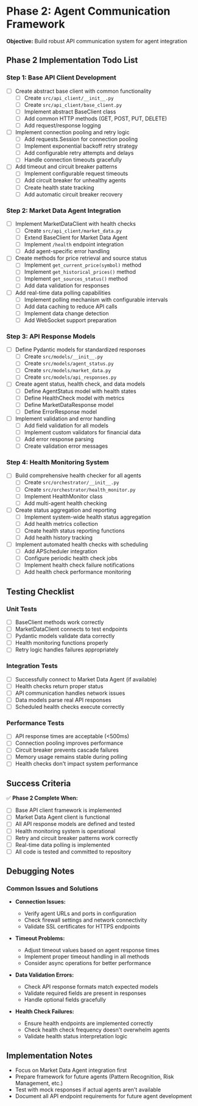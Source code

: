 # Phase 2: Agent Communication Framework

**Objective:** Build robust API communication system for agent integration

## Phase 2 Implementation Todo List

### Step 1: Base API Client Development

- [ ] Create abstract base client with common functionality
  - [ ] Create `src/api_client/__init__.py`
  - [ ] Create `src/api_client/base_client.py`
  - [ ] Implement abstract BaseClient class
  - [ ] Add common HTTP methods (GET, POST, PUT, DELETE)
  - [ ] Add request/response logging
- [ ] Implement connection pooling and retry logic
  - [ ] Add requests.Session for connection pooling
  - [ ] Implement exponential backoff retry strategy
  - [ ] Add configurable retry attempts and delays
  - [ ] Handle connection timeouts gracefully
- [ ] Add timeout and circuit breaker patterns
  - [ ] Implement configurable request timeouts
  - [ ] Add circuit breaker for unhealthy agents
  - [ ] Create health state tracking
  - [ ] Add automatic circuit breaker recovery

### Step 2: Market Data Agent Integration

- [ ] Implement MarketDataClient with health checks
  - [ ] Create `src/api_client/market_data.py`
  - [ ] Extend BaseClient for Market Data Agent
  - [ ] Implement `/health` endpoint integration
  - [ ] Add agent-specific error handling
- [ ] Create methods for price retrieval and source status
  - [ ] Implement `get_current_price(symbol)` method
  - [ ] Implement `get_historical_prices()` method
  - [ ] Implement `get_sources_status()` method
  - [ ] Add data validation for responses
- [ ] Add real-time data polling capabilities
  - [ ] Implement polling mechanism with configurable intervals
  - [ ] Add data caching to reduce API calls
  - [ ] Implement data change detection
  - [ ] Add WebSocket support preparation

### Step 3: API Response Models

- [ ] Define Pydantic models for standardized responses
  - [ ] Create `src/models/__init__.py`
  - [ ] Create `src/models/agent_status.py`
  - [ ] Create `src/models/market_data.py`
  - [ ] Create `src/models/api_responses.py`
- [ ] Create agent status, health check, and data models
  - [ ] Define AgentStatus model with health states
  - [ ] Define HealthCheck model with metrics
  - [ ] Define MarketDataResponse model
  - [ ] Define ErrorResponse model
- [ ] Implement validation and error handling
  - [ ] Add field validation for all models
  - [ ] Implement custom validators for financial data
  - [ ] Add error response parsing
  - [ ] Create validation error messages

### Step 4: Health Monitoring System

- [ ] Build comprehensive health checker for all agents
  - [ ] Create `src/orchestrator/__init__.py`
  - [ ] Create `src/orchestrator/health_monitor.py`
  - [ ] Implement HealthMonitor class
  - [ ] Add multi-agent health checking
- [ ] Create status aggregation and reporting
  - [ ] Implement system-wide health status aggregation
  - [ ] Add health metrics collection
  - [ ] Create health status reporting functions
  - [ ] Add health history tracking
- [ ] Implement automated health checks with scheduling
  - [ ] Add APScheduler integration
  - [ ] Configure periodic health check jobs
  - [ ] Implement health check failure notifications
  - [ ] Add health check performance monitoring

## Testing Checklist

### Unit Tests

- [ ] BaseClient methods work correctly
- [ ] MarketDataClient connects to test endpoints
- [ ] Pydantic models validate data correctly
- [ ] Health monitoring functions properly
- [ ] Retry logic handles failures appropriately

### Integration Tests

- [ ] Successfully connect to Market Data Agent (if available)
- [ ] Health checks return proper status
- [ ] API communication handles network issues
- [ ] Data models parse real API responses
- [ ] Scheduled health checks execute correctly

### Performance Tests

- [ ] API response times are acceptable (<500ms)
- [ ] Connection pooling improves performance
- [ ] Circuit breaker prevents cascade failures
- [ ] Memory usage remains stable during polling
- [ ] Health checks don't impact system performance

## Success Criteria

✅ **Phase 2 Complete When:**

- [ ] Base API client framework is implemented
- [ ] Market Data Agent client is functional
- [ ] All API response models are defined and tested
- [ ] Health monitoring system is operational
- [ ] Retry and circuit breaker patterns work correctly
- [ ] Real-time data polling is implemented
- [ ] All code is tested and committed to repository

## Debugging Notes

### Common Issues and Solutions

- **Connection Issues:**
  - Verify agent URLs and ports in configuration
  - Check firewall settings and network connectivity
  - Validate SSL certificates for HTTPS endpoints

- **Timeout Problems:**
  - Adjust timeout values based on agent response times
  - Implement proper timeout handling in all methods
  - Consider async operations for better performance

- **Data Validation Errors:**
  - Check API response formats match expected models
  - Validate required fields are present in responses
  - Handle optional fields gracefully

- **Health Check Failures:**
  - Ensure health endpoints are implemented correctly
  - Check health check frequency doesn't overwhelm agents
  - Validate health status interpretation logic

## Implementation Notes

- Focus on Market Data Agent integration first
- Prepare framework for future agents (Pattern Recognition, Risk Management, etc.)
- Test with mock responses if actual agents aren't available
- Document all API endpoint requirements for future agent development
